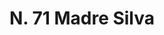 ---
title: "N. 71 Madre Silva"
permalink: "/edition/plant071/"
plant-name: "N. 71"
plant-number: "071"
plant-xml: "/assets/xml/plant071.xml"
plant-img1: "/assets/img/plant071_verso.jpg"
plant-img2: "/assets/img/plant071.jpg"
plant-title: "N. 71 Madre Silva"
plant-wfo-link: "http://www.worldfloraonline.org/taxon/wfo-0000359853"
plant-kew-link: "https://powo.science.kew.org/taxon/urn:lsid:ipni.org:names:148670-1"
plant-taxon-content: "Lonicera Caprifolium"
layout: single-xml
---